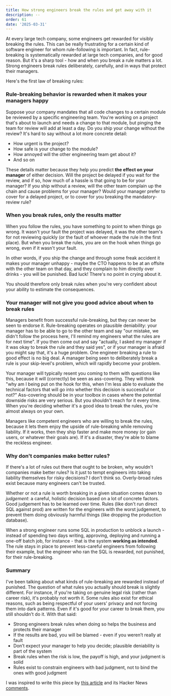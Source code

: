 ```yaml
---
title: How strong engineers break the rules and get away with it
description: --
order: 61
date: '2025-03-31'
---
```


At every large tech company, some engineers get rewarded for visibly breaking the rules. This can be really frustrating for a certain kind of software engineer for whom rule-following is important. In fact, rule-breaking is systematically rewarded at large tech companies, and for good reason. But it's a sharp tool - how and when you break a rule matters a lot. Strong engineers break rules deliberately, carefully, and in ways that protect their managers.

Here's the first law of breaking rules:

### Rule-breaking behavior is rewarded when it makes your managers happy

Suppose your company mandates that all code changes to a certain module be reviewed by a specific engineering team. You're working on a project that's about to launch and needs a change to that module, but pinging the team for review will add at least a day. Do you ship your change without the review? It's hard to say without a lot more concrete detail:

- How urgent is the project?
- How safe is your change to the module?
- How annoyed will the other engineering team get about it?
- And so on

These details matter because they help you predict **the effect on your manager** of either decision. Will the project be delayed if you wait for the review, and if so, how much of a hassle is that going to be for your manager? If you ship without a review, will the other team complain up the chain and cause problems for your manager? Would your manager prefer to cover for a delayed project, or to cover for you breaking the mandatory-review rule?

### When you break rules, only the results matter

When you follow the rules, you have something to point to when things go wrong. It wasn't your fault the project was delayed, it was the other team's for not reviewing quickly (or the fault of whoever made the rule in the first place). But when you break the rules, you are on the hook when things go wrong, even if it wasn't your fault.

In other words, if you ship the change and through some freak accident it makes your manager unhappy - maybe the CTO happens to be at an offsite with the other team on that day, and they complain to him directly over drinks - you will be punished. Bad luck! There's no point in crying about it.

You should therefore only break rules when you're very confident about your ability to estimate the consequences.

### Your manager will not give you good advice about when to break rules

Managers benefit from successful rule-breaking, but they can never be seen to endorse it. Rule-breaking operates on plausible deniability: your manager has to be able to go to the other team and say "our mistake, we didn't follow the process here, I'll remind my engineers what the rules are for next time". If you then come out and say "actually, I asked my manager if it was okay to break the rule and they said yes", or if your manager is afraid you might say that, it's a huge problem. One engineer breaking a rule to good effect is no big deal. A manager being seen to deliberately break a rule is your skip-level's problem, which will rapidly become your problem.

Your manager will typically resent you coming to them with questions like this, because it will (correctly) be seen as ass-covering. They will think "why am I being put on the hook for this, when I'm less able to evaluate the technical factors that will go into whether this decision is successful or not?" Ass-covering should be in your toolbox in cases where the potential downside risks are very serious. But you shouldn't reach for it every time. When you're deciding whether it's a good idea to break the rules, you're almost always on your own.

Managers like competent engineers who are willing to break the rules, because it lets them enjoy the upside of rule-breaking while removing liability. If it works, then they ship faster and make more money (or gain users, or whatever their goals are). If it's a disaster, they're able to blame the reckless engineer.

### Why don't companies make better rules?

If there's a lot of rules out there that ought to be broken, why wouldn't companies make better rules? Is it just to tempt engineers into taking liability themselves for risky decisions? I don't think so. Overly-broad rules exist because many engineers can't be trusted.

Whether or not a rule is worth breaking in a given situation comes down to _judgement_: a careful, holistic decision based on a lot of concrete factors. Good judgement has to be learned over time. Rules (like don't run direct SQL against prod) are written for the engineers with the worst judgement, to prevent them doing obviously harmful things (like dropping the production database).

When a strong engineer runs some SQL in production to unblock a launch - instead of spending two days writing, approving, deploying and running a one-off batch job, for instance - that is the system **working as intended**. The rule stays in place to prevent less-careful engineers from following their example, but the engineer who ran the SQL is rewarded, not punished, for their rule-breaking.

### Summary

I've been talking about what kinds of rule-breaking are rewarded instead of punished. The question of what rules you actually should break is slightly different. For instance, if you're taking on genuine legal risk (rather than career risk), it's probably not worth it. Some rules also exist for ethical reasons, such as being respectful of your users' privacy and not forcing them into dark patterns. Even if it's good for your career to break them, you still shouldn't do it. With that said:

- Strong engineers break rules when doing so helps the business and protects their manager
- If the results are bad, you will be blamed - even if you weren’t really at fault
- Don’t expect your manager to help you decide; plausible deniability is part of the system
- Break rules when the risk is low, the payoff is high, and your judgment is solid
- Rules exist to constrain engineers with bad judgment, not to bind the ones with good judgment

I was inspired to write this piece by [this article](https://journals.aom.org/doi/10.5465/amd.2022.0280.summary) and its Hacker News [comments](https://news.ycombinator.com/item?id=43555220).
